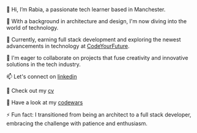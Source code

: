 👋 Hi, I’m Rabia, a passionate tech learner based in Manchester.

👀 With a background in architecture and design, I'm now diving into the world of technology.

🌱 Currently, earning full stack development and exploring the newest advancements in technology at [CodeYourFuture](https://github.com/CodeYourFuture).

💞️ I'm eager to collaborate on projects that fuse creativity and innovative solutions in the tech industry.

📫 Let's connect on [linkedin](https://www.linkedin.com/in/rabia-avci-5231032b/)

📄 Check out my [cv](https://docs.google.com/document/d/170KJ9Lwg9bEMcckqbdX-nVEm7di0AHubYwPeQkFaZkg/edit)

🔭 Have a look at my [codewars](https://www.codewars.com/users/RbAvci)

⚡ Fun fact: I transitioned from being an architect to a full stack developer, embracing the challenge with patience and enthusiasm.

<!---
RbAvci/RbAvci is a ✨ special ✨ repository because its `README.md` (this file) appears on your GitHub profile.
You can click the Preview link to take a look at your changes.
--->



